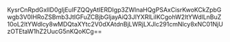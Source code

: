 KysrCnRpdGxlID0gIjEuIFZQQyAtIERDIgp3ZWlnaHQgPSAxCisrKwoKCkZpbGwgb3V0IHRoZSBmb3JtIGFuZCBjbGljayAiQ3JlYXRlLiIKCgohW2ltYWdlLnBuZ10oL2ltYWdlcy8wMDQtaXYtc2V0dXAtdnBjLWRjLXJlc291cmNlcy8xNC01NjUzOTEtaW1hZ2UucG5nKQoKCg==
